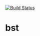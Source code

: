 [![Build Status](https://travis-ci.org/JayKickliter/bst.svg?branch=master)](https://travis-ci.org/JayKickliter/bst)

# bst
